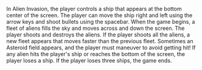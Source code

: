 In Alien Invasion, the player controls a ship that appears at
the bottom center of the screen. The player can move the ship
right and left using the arrow keys and shoot bullets using the
spacebar. When the game begins, a fleet of aliens fills the sky 
and moves across and down the screen. The player shoots and 
destroys the aliens. If the player shoots all the aliens, 
a new fleet appears that moves faster than the previous fleet. 
Sometimes an Asteroid field appears, and the player must maneuver
to avoid getting hit! If any alien hits the player's ship or 
reaches the bottom of the screen, the player loses a ship. 
If the player loses three ships, the game ends. 
